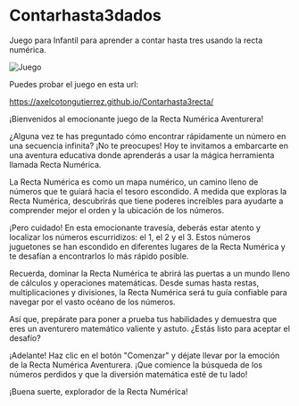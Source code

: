 # Contarhasta3dados
Juego para Infantil para aprender a contar hasta tres usando la recta numérica.

![Juego](https://axelcotongutierrez.github.io/learningmathematicas/assets/images//posts/Contar3/jcontar3rm.jpg)

Puedes probar el juego en esta url:

https://axelcotongutierrez.github.io/Contarhasta3recta/

¡Bienvenidos al emocionante juego de la Recta Numérica Aventurera!

¿Alguna vez te has preguntado cómo encontrar rápidamente un número en una secuencia infinita? ¡No te preocupes! Hoy te invitamos a embarcarte en una aventura educativa donde aprenderás a usar la mágica herramienta llamada Recta Numérica.

La Recta Numérica es como un mapa numérico, un camino lleno de números que te guiará hacia el tesoro escondido. A medida que exploras la Recta Numérica, descubrirás que tiene poderes increíbles para ayudarte a comprender mejor el orden y la ubicación de los números.

¡Pero cuidado! En esta emocionante travesía, deberás estar atento y localizar los números escurridizos: el 1, el 2 y el 3. Estos números juguetones se han escondido en diferentes lugares de la Recta Numérica y te desafían a encontrarlos lo más rápido posible.

Recuerda, dominar la Recta Numérica te abrirá las puertas a un mundo lleno de cálculos y operaciones matemáticas. Desde sumas hasta restas, multiplicaciones y divisiones, la Recta Numérica será tu guía confiable para navegar por el vasto océano de los números.

Así que, prepárate para poner a prueba tus habilidades y demuestra que eres un aventurero matemático valiente y astuto. ¿Estás listo para aceptar el desafío?

¡Adelante! Haz clic en el botón "Comenzar" y déjate llevar por la emoción de la Recta Numérica Aventurera. ¡Que comience la búsqueda de los números perdidos y que la diversión matemática esté de tu lado!

¡Buena suerte, explorador de la Recta Numérica!
